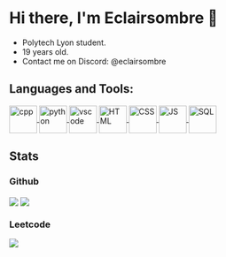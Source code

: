# Hi there, I'm Eclairsombre 👋 

- Polytech Lyon student.
- 19 years old.
- Contact me on Discord: @eclairsombre

## Languages and Tools:
<p>
<a href="https://github.com/Eclairsombre/"><img align="center" src="https://cdn.discordapp.com/attachments/1073627639820058766/1156902310681772073/cpp.png?ex=6516a8bd&is=6515573d&hm=7c191e3d00b2934d1993d7f121c3e6ecaa03267fb18d10dbf81171f6035cdfe4" alt="cpp" style="width: 50px; height: auto;"/> </a>
<a href="https://github.com/Eclairsombre/"><img align="center" src="https://media.discordapp.net/attachments/1073627639820058766/1156901952530165974/python.png?ex=6516a867&is=651556e7&hm=8e3cbb80ccb5c3c4b8825b3d21df8dff23d2630dbacbe11651b7da517a6694f7" alt="python" style="width: 50px; height: auto;"/> </a>
<a href="https://github.com/Eclairsombre/"><img align="center" src="https://media.discordapp.net/attachments/1073627639820058766/1156901934532415550/vscode.png?ex=6516a863&is=651556e3&hm=0b3952c4344058f52a8d5afb0e706e8c1920895e00648fc1f3a17a8406e43c4d" alt="vscode" style="width: 50px; height: auto;"/> </a>
<a href="https://github.com/Eclairsombre/"><img align="center" src="https://cdn.discordapp.com/attachments/820014839560405013/1179893299692175491/html5.png?ex=657b7044&is=6568fb44&hm=fece602955c451eadeb804fff6cf91bde0964401dbbc7a0c536be0ebba8b3c95&" alt="HTML" style="width: 50px; height: auto;"/> </a>
<a href="https://github.com/Eclairsombre/"><img align="center" src="https://cdn.discordapp.com/attachments/820014839560405013/1179893298857529344/css.png?ex=657b7043&is=6568fb43&hm=b6e12b865b703fa3030374f5136f96c7da2e07b5d38a8c80643604febf1de3a4&" alt="CSS" style="width: 50px; height: auto;"/> </a>
<a href="https://github.com/Eclairsombre/"><img align="center" src="https://cdn.discordapp.com/attachments/820014839560405013/1179893299969007656/javascript.png?ex=657b7044&is=6568fb44&hm=9fcde3c9d316caa570841ef75fb1447d4a299dbbab9b3f81b1c5c2b06a6b94bc&" alt="JS" style="width: 50px; height: auto;"/> </a>
<a href="https://github.com/Eclairsombre/"><img align="center" src="https://cdn.discordapp.com/attachments/820014839560405013/1179893300250038352/SQL.png?ex=657b7044&is=6568fb44&hm=6b3f9e325b700f64090e0decb58ba7d1b2b52a8201786ee1d4c7800c766ec23b&" alt="SQL" style="width: 50px; height: auto;"/> </a>


  
</p>

## Stats

### Github 
<a href="https://github.com/Eclairsombre/"><img align="center" src="https://github-readme-stats.vercel.app/api?username=Eclairsombre&show_icons=true&theme=tokyonight&hide=issues"  /></a>
<a href="https://github.com/Eclairsombre/"><img align="center" src="https://github-readme-stats.vercel.app/api/top-langs/?username=Eclairsombre&langs_count=4&theme=tokyonight" /></a>

### Leetcode
<a href="https://leetcode.com/Eclairsombre/"><img src="https://leetcode-stats-six.vercel.app/?username=Eclairsombre&theme=dark" >
